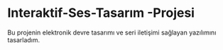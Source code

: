 # Interaktif-Ses-Tasarım -Projesi
Bu projenin elektronik devre tasarımı ve seri iletişimi sağlayan yazılımını tasarladım.
